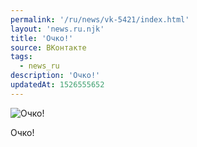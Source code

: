 ```yaml
---
permalink: '/ru/news/vk-5421/index.html'
layout: 'news.ru.njk'
title: 'Очко!'
source: ВКонтакте
tags:
  - news_ru
description: 'Очко!'
updatedAt: 1526555652
---
```

![Очко!](https://sun9-42.userapi.com/impf/c845421/v845421001/5612a/zUZh2xG2mAg.jpg?size=810x1080&quality=96&sign=0f5edfb824b56f89e844ce95278fe1af&c_uniq_tag=11tF9Ob1ReBcnrudIPewlM0NDaEyVcmXKZ8VDYjYfQc&type=album)

Очко!
